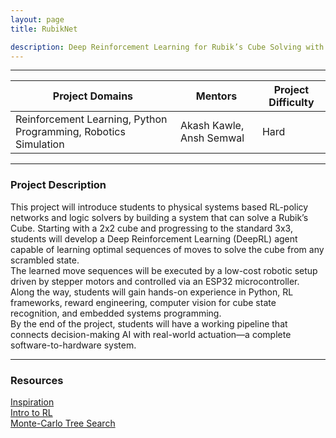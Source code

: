 ```yaml
---
layout: page
title: RubikNet

description: Deep Reinforcement Learning for Rubik’s Cube Solving with Stepper Motor Apparatus
---
```


---

| Project Domains                                                 | Mentors                                 | Project Difficulty |
|-----------------------------------------------------------------|-----------------------------------------|--------------------|
| Reinforcement Learning, Python Programming, Robotics Simulation | Akash Kawle, Ansh Semwal                | Hard               |

---

### Project Description

This project will introduce students to physical systems based RL-policy networks and logic solvers by building a system that can solve a Rubik’s Cube. Starting with a 2x2 cube and progressing to the standard 3x3, students will develop a Deep Reinforcement Learning (DeepRL) agent capable of learning optimal sequences of moves to solve the cube from any scrambled state.<br>
The learned move sequences will be executed by a low-cost robotic setup driven by stepper motors and controlled via an ESP32 microcontroller. Along the way, students will gain hands-on experience in Python, RL frameworks, reward engineering, computer vision for cube state recognition, and embedded systems programming.<br>
By the end of the project, students will have a working pipeline that connects decision-making AI with real-world actuation—a complete software-to-hardware system.

---

### Resources
[Inspiration](https://www.youtube.com/watch?v=OZu9gjQJUQs)<br>
[Intro to RL](https://www.youtube.com/watch?v=JgvyzIkgxF0)<br>
[Monte-Carlo Tree Search](https://medium.com/data-science/the-animated-monte-carlo-tree-search-mcts-c05bb48b018c) <br>
